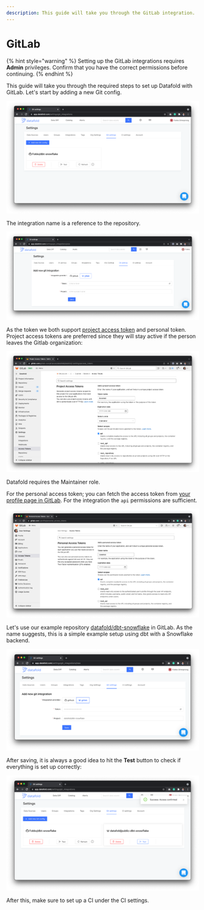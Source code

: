 ```yaml
---
description: This guide will take you through the GitLab integration.
---
```


# GitLab

{% hint style="warning" %}
Setting up the GitLab integrations requires **Admin** privileges. Confirm that you have the correct permissions before continuing.&#x20;
{% endhint %}

This guide will take you through the required steps to set up Datafold with GitLab. Let's start by adding a new Git config.

![](<../../../.gitbook/assets/image (91).png>)

The integration name is a reference to the repository.

![](<../../../.gitbook/assets/image (234).png>)

As the token we both support [project access token](https://docs.gitlab.com/ee/user/project/settings/project\_access\_tokens.html) and personal token. Project access tokens are preferred since they will stay active if the person leaves the Gitlab organization:

![](<../../../.gitbook/assets/image (264).png>)

Datafold requires the Maintainer role.

For the personal access token; you can fetch the access token from [your profile page in GitLab](https://gitlab.com/-/profile/personal\_access\_tokens). For the integration the `api` permissions are sufficient.

![](<../../../.gitbook/assets/image (10).png>)

Let's use our example repository [datafold/dbt-snowflake](https://gitlab.com/datafold/dbt-snowflake) in GitLab. As the name suggests, this is a simple example setup using dbt with a Snowflake backend.&#x20;

![](<../../../.gitbook/assets/image (174).png>)

After saving, it is always a good idea to hit the **Test** button to check if everything is set up correctly:

![](<../../../.gitbook/assets/image (109).png>)

After this, make sure to set up a CI under the CI settings.
